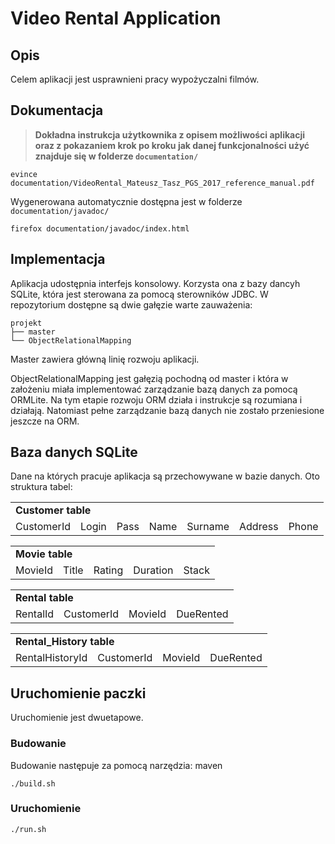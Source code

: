 # Video Rental Application

## Opis
Celem aplikacji jest usprawnieni pracy wypożyczalni filmów. 

## Dokumentacja
>**Dokładna instrukcja użytkownika  z opisem możliwości aplikacji oraz z pokazaniem krok po kroku jak danej funkcjonalności użyć znajduje się w folderze `documentation/`**

  ```
  evince documentation/VideoRental_Mateusz_Tasz_PGS_2017_reference_manual.pdf
  ```

 Wygenerowana automatycznie dostępna jest w folderze `documentation/javadoc/`
  ```
  firefox documentation/javadoc/index.html
  ```

## Implementacja
Aplikacja udostępnia interfejs konsolowy. 
Korzysta ona z bazy dancyh SQLite, która jest sterowana za pomocą sterowników JDBC. 
W repozytorium dostępne są dwie gałęzie warte zauważenia:
```
projekt
├── master
└── ObjectRelationalMapping
```
Master zawiera główną linię rozwoju aplikacji. 
<p>
ObjectRelationalMapping jest gałęzią pochodną od master i która w założeniu miała implementować 
zarządzanie bazą danych za pomocą ORMLite. Na tym etapie rozwoju ORM działa i instrukcje są rozumiana
i działają. Natomiast pełne zarządzanie bazą danych nie zostało przeniesione jeszcze na ORM.
 </p>

## Baza danych  SQLite
Dane na których pracuje aplikacja są przechowywane w bazie danych. Oto struktura tabel:
<html>
<table>
  <tr>
    <td colspan="7"><b>Customer table</b></td>
  </tr>
  <tr>
    <td>CustomerId</td>
    <td>Login</td>
      <td>Pass</td>
   <td>Name</td>
<td>Surname</td>
<td>Address</td>
<td>Phone</td>
  </tr>
</table>

<table>
  <tr>
    <td colspan="5"><b>Movie table</b></td>
  </tr>
  <tr>
    <td>MovieId</td>
    <td>Title</td>
      <td>Rating</td>
   <td>Duration</td>
<td>Stack</td>
  </tr>
</table>

<table>
  <tr>
    <td colspan="4"><b>Rental table</b></td>
  </tr>
  <tr>
    <td>RentalId</td>
    <td>CustomerId</td>
      <td>MovieId</td>
   <td>DueRented</td>
  </tr>
</table>

<table>
  <tr>
    <td colspan="4"><b>Rental_History table</b></td>
  </tr>
  <tr>
    <td>RentalHistoryId</td>
    <td>CustomerId</td>
      <td>MovieId</td>
   <td>DueRented</td>
  </tr>
</table>
</html>

## Uruchomienie paczki
Uruchomienie jest dwuetapowe.

### Budowanie
Budowanie następuje za pomocą narzędzia:  maven
```
./build.sh
```
### Uruchomienie
```
./run.sh
```
